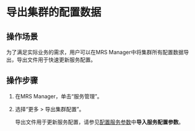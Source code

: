 # 导出集群的配置数据<a name="mrs_01_0260"></a>

## 操作场景<a name="zh-cn_topic_0043091758_section5722711895543"></a>

为了满足实际业务的需求，用户可以在MRS Manager中将集群所有配置数据导出，导出文件用于快速更新服务配置。

## 操作步骤<a name="zh-cn_topic_0043091758_section4048522795632"></a>

1.  在MRS Manager，单击“服务管理”。
2.  选择“更多 \> 导出集群配置”。

    导出文件用于更新服务配置，请参见[配置服务参数](配置服务参数-8.md)中**导入服务配置参数**。


